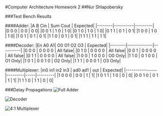 #Computer Architecture Homework 2
##Nur Shlapobersky

###Test Bench Results

####Adder:
|A B Cin | Sum Cout | Expected|
|--------|----------|---------|
|0  0  0 |  0    0  |   0  0|
|0  0  1 |  1    0  |   1  0|
|0  1  0 |  1    0  |   1  0|
|0  1  1 |  0    1  |   0  1|
|1  0  0 |  1    0  |   1  0|
|1  0  1 |  0    1  |   0  1|
|1  1  0 |  0    1  |   0  1|
|1  1  1 |  1    1  |   1  1|

####Decoder:
|En A0 A1| O0 O1 O2 O3 | Expected|
|--------|-------------|----------|
|0  0  0 |  0  0  0  0 | All false|
|0  1  0 |  0  0  0  0 | All false|
|0  0  1 |  0  0  0  0 | All false|
|0  1  1 |  0  0  0  0 | All false|
|1  0  0 |  1  0  0  0 | O0 Only|
|1  1  0 |  0  1  0  0 | O1 Only|
|1  0  1 |  0  0  1  0 | O2 Only|
|1  1  1 |  0  0  0  1 | O3 Only|


####Multiplexer:
|in0 in1 in2 in3 | ad0 ad1 | out | Expected|
|----------------|---------|-----|---------|
|1   0   0   0   |   0  0  |  1  |  1|
|1   0   1   1   |   1  0  |  0  |  0|
|0   0   1   0   |   0  1  |  1  |  1|
|1   1   1   0   |   1  1  |  0  |  0|

###Delay Propagations
![Full Adder](/home/nshlapo/Documents/CompArchFA15/HW/HW2/adder_wave.png)

![Decoder](/home/nshlapo/Documents/CompArchFA15/HW/HW2/decoder_wave.png)

![4:1 Multiplexer](/home/nshlapo/Documents/CompArchFA2015/HW/HW2/mux_wave.png)